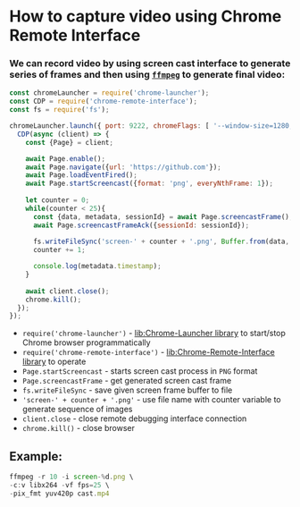 # How to capture video using Chrome Remote Interface

### We can record video by using screen cast interface to generate series of frames and then using [`ffmpeg`](/ffmpeg) to generate final video:

```js
const chromeLauncher = require('chrome-launcher');
const CDP = require('chrome-remote-interface');
const fs = require('fs');

chromeLauncher.launch({ port: 9222, chromeFlags: [ '--window-size=1280,720', '--headless' ] }).then(function(chrome) {
  CDP(async (client) => {
    const {Page} = client;

    await Page.enable();
    await Page.navigate({url: 'https://github.com'});
    await Page.loadEventFired();
    await Page.startScreencast({format: 'png', everyNthFrame: 1});
    
    let counter = 0;
    while(counter < 25){
      const {data, metadata, sessionId} = await Page.screencastFrame();
      await Page.screencastFrameAck({sessionId: sessionId});
      
      fs.writeFileSync('screen-' + counter + '.png', Buffer.from(data, 'base64'));
      counter += 1;

      console.log(metadata.timestamp);
    }
    
    await client.close();
    chrome.kill();
  });
});

```

- `require('chrome-launcher')` - [lib:Chrome-Launcher library](/chrome-headless/how-to-install-chrome-launcher-library) to start/stop Chrome browser programmatically
- `require('chrome-remote-interface')` - [lib:Chrome-Remote-Interface library](/chrome-headless/how-to-install-chrome-remote-interface) to operate
- `Page.startScreencast` - starts screen cast process in `PNG` format
- `Page.screencastFrame` - get generated screen cast frame
- `fs.writeFileSync` - save given screen frame buffer to file
- `'screen-' + counter + '.png'` - use file name with counter variable to generate sequence of images
- `client.close` - close remote debugging interface connection
- `chrome.kill()` - close browser

## Example: 
```js
ffmpeg -r 10 -i screen-%d.png \
-c:v libx264 -vf fps=25 \
-pix_fmt yuv420p cast.mp4
```

